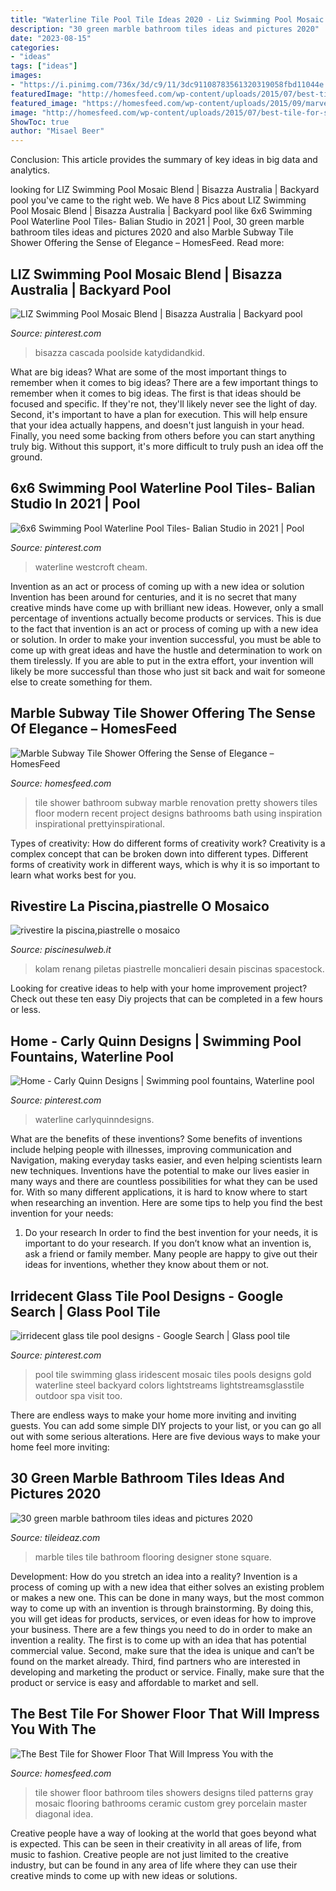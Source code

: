 ```yaml
---
title: "Waterline Tile Pool Tile Ideas 2020 - Liz Swimming Pool Mosaic Blend"
description: "30 green marble bathroom tiles ideas and pictures 2020"
date: "2023-08-15"
categories:
- "ideas"
tags: ["ideas"]
images:
- "https://i.pinimg.com/736x/3d/c9/11/3dc91108783561320319058fbd11044e.jpg"
featuredImage: "http://homesfeed.com/wp-content/uploads/2015/07/best-tile-for-shower-floor-in-grey-and-ceramic-tiles-for-shower-wall-for-stylish-bathroom-ideas.jpg"
featured_image: "https://homesfeed.com/wp-content/uploads/2015/09/marvelous-bathroom-shower-ideas-using-marble-subway-tile-shower-including-tile-flooring-and-glass-door-plus-modern-shower-faucet.jpg"
image: "http://homesfeed.com/wp-content/uploads/2015/07/best-tile-for-shower-floor-in-grey-and-ceramic-tiles-for-shower-wall-for-stylish-bathroom-ideas.jpg"
ShowToc: true
author: "Misael Beer"
---
```



Conclusion:
This article provides the summary of key ideas in big data and analytics.

	

		
looking for LIZ Swimming Pool Mosaic Blend | Bisazza Australia | Backyard pool you've came to the right web. We have 8 Pics about LIZ Swimming Pool Mosaic Blend | Bisazza Australia | Backyard pool like 6x6 Swimming Pool Waterline Pool Tiles- Balian Studio in 2021 | Pool, 30 green marble bathroom tiles ideas and pictures 2020 and also Marble Subway Tile Shower Offering the Sense of Elegance – HomesFeed. Read more:
		
    
## LIZ Swimming Pool Mosaic Blend | Bisazza Australia | Backyard Pool

<img loading=lazy src="https://i.pinimg.com/736x/bc/72/3a/bc723a1c80cb9994a3237a3c785fe7ca.jpg" onerror="this.onerror=null;this.src='https://tse1.mm.bing.net/th?id=OIP.HFunkca99N0yiilxUu0SqgHaK6&amp;pid=15.1';" alt="LIZ Swimming Pool Mosaic Blend | Bisazza Australia | Backyard pool">

_Source: pinterest.com_

>bisazza cascada poolside katydidandkid. 

	

What are big ideas? What are some of the most important things to remember when it comes to big ideas?
There are a few important things to remember when it comes to big ideas. The first is that ideas should be focused and specific. If they're not, they'll likely never see the light of day. Second, it's important to have a plan for execution. This will help ensure that your idea actually happens, and doesn't just languish in your head. Finally, you need some backing from others before you can start anything truly big. Without this support, it's more difficult to truly push an idea off the ground.

    
## 6x6 Swimming Pool Waterline Pool Tiles- Balian Studio In 2021 | Pool

<img loading=lazy src="https://i.pinimg.com/736x/03/03/28/030328d734411007308459ddacc40d92.jpg" onerror="this.onerror=null;this.src='https://tse1.mm.bing.net/th?id=OIP.uzpMXTDRhLoiUGknawbShQHaG5&amp;pid=15.1';" alt="6x6 Swimming Pool Waterline Pool Tiles- Balian Studio in 2021 | Pool">

_Source: pinterest.com_

>waterline westcroft cheam. 

	

Invention as an act or process of coming up with a new idea or solution
Invention has been around for centuries, and it is no secret that many creative minds have come up with brilliant new ideas. However, only a small percentage of inventions actually become products or services. This is due to the fact that invention is an act or process of coming up with a new idea or solution. In order to make your invention successful, you must be able to come up with great ideas and have the hustle and determination to work on them tirelessly. If you are able to put in the extra effort, your invention will likely be more successful than those who just sit back and wait for someone else to create something for them.

    
## Marble Subway Tile Shower Offering The Sense Of Elegance – HomesFeed

<img loading=lazy src="https://homesfeed.com/wp-content/uploads/2015/09/marvelous-bathroom-shower-ideas-using-marble-subway-tile-shower-including-tile-flooring-and-glass-door-plus-modern-shower-faucet.jpg" onerror="this.onerror=null;this.src='https://tse1.mm.bing.net/th?id=OIP.r5Zntq4TA26-b94Ltxc-PAHaLO&amp;pid=15.1';" alt="Marble Subway Tile Shower Offering the Sense of Elegance – HomesFeed">

_Source: homesfeed.com_

>tile shower bathroom subway marble renovation pretty showers tiles floor modern recent project designs bathrooms bath using inspiration inspirational prettyinspirational. 

	

Types of creativity: How do different forms of creativity work?
Creativity is a complex concept that can be broken down into different types. Different forms of creativity work in different ways, which is why it is so important to learn what works best for you.

    
## Rivestire La Piscina,piastrelle O Mosaico

<img loading=lazy src="http://piscinesulweb.it/wp-content/uploads/2016/06/swimming-pool-swimming-pool-tiles-designs-cool-pool-ideas-blue-mosaic-stone-coping-outdoor-swimming-pool-oxfordshire-swimming-pool-tiles-design-ideas-pool-coping-design-ideas-mosaic-stone-ideas.jpg" onerror="this.onerror=null;this.src='https://tse1.mm.bing.net/th?id=OIP.MLys0JHWSklhVXEZSZRN7gHaFJ&amp;pid=15.1';" alt="rivestire la piscina,piastrelle o mosaico">

_Source: piscinesulweb.it_

>kolam renang piletas piastrelle moncalieri desain piscinas spacestock. 

	

Looking for creative ideas to help with your home improvement project? Check out these ten easy Diy projects that can be completed in a few hours or less.

    
## Home - Carly Quinn Designs | Swimming Pool Fountains, Waterline Pool

<img loading=lazy src="https://i.pinimg.com/736x/3d/c9/11/3dc91108783561320319058fbd11044e.jpg" onerror="this.onerror=null;this.src='https://tse3.mm.bing.net/th?id=OIP.dBB1Pzd9ErOeYUN7YrPzmAHaE3&amp;pid=15.1';" alt="Home - Carly Quinn Designs | Swimming pool fountains, Waterline pool">

_Source: pinterest.com_

>waterline carlyquinndesigns. 

	

What are the benefits of these inventions?
Some benefits of inventions include helping people with illnesses, improving communication and Navigation, making everyday tasks easier, and even helping scientists learn new techniques. Inventions have the potential to make our lives easier in many ways and there are countless possibilities for what they can be used for. With so many different applications, it is hard to know where to start when researching an invention. Here are some tips to help you find the best invention for your needs:
1) Do your research
In order to find the best invention for your needs, it is important to do your research. If you don’t know what an invention is, ask a friend or family member. Many people are happy to give out their ideas for inventions, whether they know about them or not.

    
## Irridecent Glass Tile Pool Designs - Google Search | Glass Pool Tile

<img loading=lazy src="https://i.pinimg.com/originals/f1/fb/6b/f1fb6b22be612a18217374635104bc87.jpg" onerror="this.onerror=null;this.src='https://tse3.mm.bing.net/th?id=OIP.KrUsci9Ybv7hcB9-3VH_1AHaJ4&amp;pid=15.1';" alt="irridecent glass tile pool designs - Google Search | Glass pool tile">

_Source: pinterest.com_

>pool tile swimming glass iridescent mosaic tiles pools designs gold waterline steel backyard colors lightstreams lightstreamsglasstile outdoor spa visit too. 

	

There are endless ways to make your home more inviting and inviting guests. You can add some simple DIY projects to your list, or you can go all out with some serious alterations. Here are five devious ways to make your home feel more inviting: 

    
## 30 Green Marble Bathroom Tiles Ideas And Pictures 2020

<img loading=lazy src="https://www.tileideaz.com/wp-content/uploads/2015/03/green_marble_bathroom_tiles_18.jpg" onerror="this.onerror=null;this.src='https://tse1.mm.bing.net/th?id=OIP.pvRi33Bg0F_6BWqnXY2V6QHaHa&amp;pid=15.1';" alt="30 green marble bathroom tiles ideas and pictures 2020">

_Source: tileideaz.com_

>marble tiles tile bathroom flooring designer stone square. 

	

Development: How do you stretch an idea into a reality?
Invention is a process of coming up with a new idea that either solves an existing problem or makes a new one. This can be done in many ways, but the most common way to come up with an invention is through brainstorming. By doing this, you will get ideas for products, services, or even ideas for how to improve your business.
There are a few things you need to do in order to make an invention a reality. The first is to come up with an idea that has potential commercial value. Second, make sure that the idea is unique and can’t be found on the market already. Third, find partners who are interested in developing and marketing the product or service. Finally, make sure that the product or service is easy and affordable to market and sell.

    
## The Best Tile For Shower Floor That Will Impress You With The

<img loading=lazy src="http://homesfeed.com/wp-content/uploads/2015/07/best-tile-for-shower-floor-in-grey-and-ceramic-tiles-for-shower-wall-for-stylish-bathroom-ideas.jpg" onerror="this.onerror=null;this.src='https://tse1.mm.bing.net/th?id=OIP.nQhL60C3zXk-uwGw7n3kOAHaJ6&amp;pid=15.1';" alt="The Best Tile for Shower Floor That Will Impress You with the">

_Source: homesfeed.com_

>tile shower floor bathroom tiles showers designs tiled patterns gray mosaic flooring bathrooms ceramic custom grey porcelain master diagonal idea. 

	

Creative people have a way of looking at the world that goes beyond what is expected. This can be seen in their creativity in all areas of life, from music to fashion. Creative people are not just limited to the creative industry, but can be found in any area of life where they can use their creative minds to come up with new ideas or solutions.

